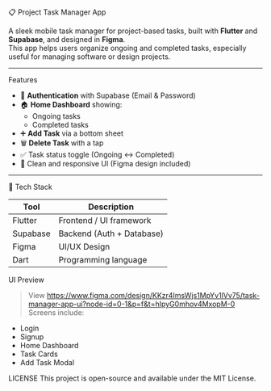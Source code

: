 📋 Project Task Manager App

A sleek mobile task manager for project-based tasks, built with **Flutter** and **Supabase**, and designed in **Figma**.  
This app helps users organize ongoing and completed tasks, especially useful for managing software or design projects.

---

 Features

- 🔐 **Authentication** with Supabase (Email & Password)
- 🏠 **Home Dashboard** showing:
  - Ongoing tasks
  - Completed tasks
- ➕ **Add Task** via a bottom sheet
- 🗑 **Delete Task** with a tap
- ✅ Task status toggle (Ongoing ↔ Completed)
- 🎨 Clean and responsive UI (Figma design included)

---
📱 Tech Stack

| Tool         | Description                      |
|--------------|----------------------------------|
| Flutter      | Frontend / UI framework          |
| Supabase     | Backend (Auth + Database)        |
| Figma        | UI/UX Design                     |
| Dart         | Programming language             |

UI Preview

> View https://www.figma.com/design/KKzr4ImsWjs1MpYv1lVv75/task-manager-app-ui?node-id=0-1&p=f&t=hIpyG0mhov4MxopM-0
> Screens include:  
- Login  
- Signup  
- Home Dashboard  
- Task Cards  
- Add Task Modal

LICENSE
This project is open-source and available under the MIT License.

